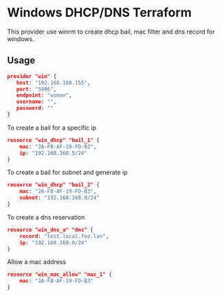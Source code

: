# Windows DHCP/DNS Terraform

This provider use winrm to create dhcp bail, mac filter and dns record for windows.

## Usage

 ``` json
provider "win" {
    host: "192.168.100.155",
    port: "5986",
    endpoint: "wsman",
    username: "",
    password: ""
}
```

To create a bail for a specific ip
``` json
resource "win_dhcp" "bail_1" {
    mac: "2A-F8-AF-19-FD-B2",
    ip: "192.168.168.5/24"
}
```

To create a bail for subnet and generate ip
``` json
resource "win_dhcp" "bail_2" {
    mac: "2A-F8-AF-19-FD-B3",
    subnet: "192.168.168.0/24"
}
```

To create a dns reservation
``` json
resource "win_dns_a" "dns" {
    record: "test.local.foo.lan",
    ip: "192.168.168.0/24"
}
```

Allow a mac address
``` json
resource "win_mac_allow" "mac_1" {
    mac: "2A-F8-AF-19-FD-B3"
}
```
